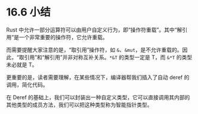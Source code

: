 # 16.6 小结

Rust 中允许一部分运算符可以由用户自定义行为，即“操作符重载”。其中“解引用”是一个非常重要的操作符，它允许重载。

而需要提醒大家注意的是，“取引用”操作符，如 `&`、`&mut`，是不允许重载的。因此，“取引用”和“解引用”并非对称互补关系。`*&T`  的类型一定是 T，而 `&*T` 的类型未必就是 T。

更重要的是，读者需要理解，在某些情况下，编译器帮我们插入了自动 deref 的调用，简化代码。

在 Deref 的基础上，我们可以封装出一种自定义类型，它可以直接调用其内部的其他类型的成员方法，我们可以把这种类型称为智能指针类型。
